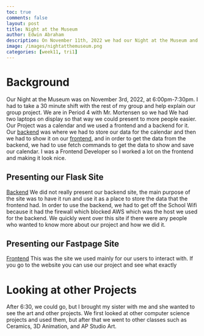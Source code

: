 ```yaml
---
toc: true
comments: false
layout: post
title: Night at the Museum
author: Edwin Abraham
description: On November 11th, 2022 we had our Night at the Museum and this is the blog post about how it went and what I saw
image: /images/nightatthemuseum.png
categories: [week11, tri1]
---
```


# Background
Our Night at the Museum was on November 3rd, 2022, at 6:00pm-7:30pm. I had to take a 30 minute shift with the rest of my group and help explain our group project. We are in Period 4 with Mr. Mortensen so we had  We had two laptops on display so that way we could present to more people easier. Our Project was a calendar and we used a frontend and a backend for it. Our [backend](https://agenda.nighthawkcodescrums.gq/) was where we had to store our data for the calendar and then we had to show it on our [frontend](https://emaad-mir.github.io/ttitans-fastpages/), and in order to get the data from the backend, we had to use fetch commands to get the data to show and save our calendar. I was a Frontend Developer so I worked a lot on the frontend and making it look nice.

## Presenting our Flask Site
[Backend](https://agenda.nighthawkcodescrums.gq/)
We did not really present our backend site, the main purpose of the site was to have it run and use it as a place to store the data that the frontend had. In order to use the backend, we had to get off the School Wifi because it had the firewall which blocked AWS which was the host we used for the backend. We quickly went over this site if there were any people who wanted to know more about our project and how we did it.

## Presenting our Fastpage Site
[Frontend](https://edwinkuttappi.github.io/fastpage1/categories/)
This was the site we used mainly for our users to interact with. If you go to the website you can use our project and see what exactly 

# Looking at other Projects
After 6:30, we could go, but I brought my sister with me and she wanted to see the art and other projects. We first looked at other computer science projects and used them, but after that we went to other classes such as Ceramics, 3D Animation, and AP Studio Art.